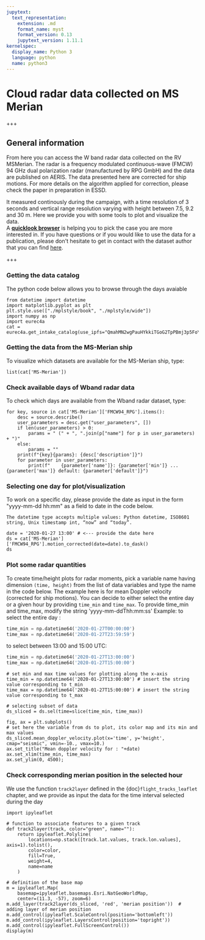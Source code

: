 ```yaml
---
jupytext:
  text_representation:
    extension: .md
    format_name: myst
    format_version: 0.13
    jupytext_version: 1.11.1
kernelspec:
  display_name: Python 3
  language: python
  name: python3
---
```


# Cloud radar data collected on MS Merian

+++

## General information
From here you can access the W band radar data collected on the RV MSMerian. The radar is a frequency modulated continuous-wave (FMCW) 94 GHz dual polarization radar (manufactured by RPG GmbH) and the data are published on AERIS. The data presented here are corrected for ship motions. For more details on the algorithm applied for correction, please check the paper in preparation in ESSD.

It measured continously during the campaign, with a time resolution of 3 seconds and vertical range resolution varying with height between 7.5, 9.2 and 30 m. Here we provide you with some tools to plot and visualize the data.   
A [**quicklook browser**](https://bit.ly/2QpsAzh) is helping you to pick the case you are more interested in. If you have questions or if you would like to use the data for a publication, please don't hesitate to get in contact with the dataset author that you can find [here](https://doi.org/10.25326/156).

+++

### Getting the data catalog

The python code below allows you to browse through the days avaiable

```{code-cell} ipython3
from datetime import datetime
import matplotlib.pyplot as plt
plt.style.use(["./mplstyle/book", "./mplstyle/wide"])
import numpy as np
import eurec4a
cat = eurec4a.get_intake_catalog(use_ipfs="QmahMN2wgPauHYkkiTGoG2TpPBmj3p5FoYJAq9uE9iXT9N")
```

### Getting the data from the MS-Merian ship
To visualize which datasets are available for the MS-Merian ship, type:

```{code-cell} ipython3
list(cat['MS-Merian'])
```

### Check available days of Wband radar data
To check which days are available from the Wband radar dataset, type:

```{code-cell} ipython3
for key, source in cat['MS-Merian']['FMCW94_RPG'].items():
    desc = source.describe()
    user_parameters = desc.get("user_parameters", [])
    if len(user_parameters) > 0:
        params = " (" + ", ".join(p["name"] for p in user_parameters) + ")"
    else:
        params = ""
    print(f"{key}{params}: {desc['description']}")
    for parameter in user_parameters:
        print(f"    {parameter['name']}: {parameter['min']} ... {parameter['max']} default: {parameter['default']}")
```

### Selecting one day for plot/visualization
To work on a specific day, please provide the date as input in the form "yyyy-mm-dd hh:mm" as a field to date in the code below.
```{note}
The datetime type accepts multiple values: Python datetime, ISO8601 string, Unix timestamp int, “now” and “today”.
```

```{code-cell} ipython3
date = '2020-01-27 13:00' # <--- provide the date here 
ds = cat['MS-Merian']['FMCW94_RPG'].motion_corrected(date=date).to_dask()
ds
```

### Plot some radar quantities
To create time/height plots for radar moments, pick a variable name having dimension `(time, height)` from the list of data variables and type the name in the code below. The example here is for mean Doppler velocity (corrected for ship motions). You can decide to either select the entire day or a given hour by providing `time_min` and `time_max`.
To provide time_min and time_max, modify the string 'yyyy-mm-ddThh:mm:ss'
Example:
to select the entire day :
```python
time_min = np.datetime64('2020-01-27T00:00:00')
time_max = np.datetime64('2020-01-27T23:59:59')
```

to select between 13:00 and 15:00 UTC:

```python
time_min = np.datetime64('2020-01-27T13:00:00')
time_max = np.datetime64('2020-01-27T15:00:00')
```

```{code-cell} ipython3
# set min and max time values for plotting along the x-axis
time_min = np.datetime64('2020-01-27T13:00:00') # insert the string value corresponding to t_min
time_max = np.datetime64('2020-01-27T15:00:00') # insert the string value corresponding to t_max

# selecting subset of data
ds_sliced = ds.sel(time=slice(time_min, time_max))
```

```{code-cell} ipython3
fig, ax = plt.subplots()
# set here the variable from ds to plot, its color map and its min and max values
ds_sliced.mean_doppler_velocity.plot(x='time', y='height', cmap="seismic", vmin=-10., vmax=10.)
ax.set_title("Mean doppler velocity for : "+date)
ax.set_xlim(time_min, time_max)
ax.set_ylim(0, 4500);
```

### Check corresponding merian position in the selected hour
We use the function `track2layer` defined in the {doc}`flight_tracks_leaflet` chapter, and we provide as input the data for the time interval selected during the day

```{code-cell} ipython3
import ipyleaflet

# function to associate features to a given track
def track2layer(track, color="green", name=""):
    return ipyleaflet.Polyline(
        locations=np.stack([track.lat.values, track.lon.values], axis=1).tolist(), 
        color=color,
        fill=True,
        weight=4,
        name=name
    )

# definition of the base map 
m = ipyleaflet.Map(
    basemap=ipyleaflet.basemaps.Esri.NatGeoWorldMap,
    center=(11.3, -57), zoom=6)
m.add_layer(track2layer(ds_sliced, 'red', 'merian position'))  # adding layer of merian position
m.add_control(ipyleaflet.ScaleControl(position='bottomleft'))
m.add_control(ipyleaflet.LayersControl(position='topright'))
m.add_control(ipyleaflet.FullScreenControl())
display(m)
```
